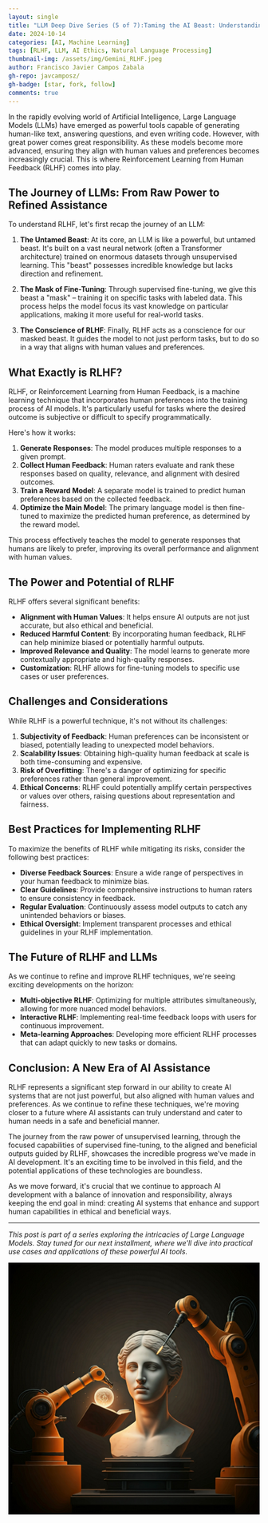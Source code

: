 ```yaml
---
layout: single
title: "LLM Deep Dive Series (5 of 7):Taming the AI Beast: Understanding RLHF in Large Language Models"
date: 2024-10-14
categories: [AI, Machine Learning]
tags: [RLHF, LLM, AI Ethics, Natural Language Processing]
thumbnail-img: /assets/img/Gemini_RLHF.jpeg
author: Francisco Javier Campos Zabala
gh-repo: javcamposz/
gh-badge: [star, fork, follow]
comments: true
---
```



In the rapidly evolving world of Artificial Intelligence, Large Language Models (LLMs) have emerged as powerful tools capable of generating human-like text, answering questions, and even writing code. However, with great power comes great responsibility. As these models become more advanced, ensuring they align with human values and preferences becomes increasingly crucial. This is where Reinforcement Learning from Human Feedback (RLHF) comes into play.

## The Journey of LLMs: From Raw Power to Refined Assistance

To understand RLHF, let's first recap the journey of an LLM:

1. **The Untamed Beast**: At its core, an LLM is like a powerful, but untamed beast. It's built on a vast neural network (often a Transformer architecture) trained on enormous datasets through unsupervised learning. This "beast" possesses incredible knowledge but lacks direction and refinement.

2. **The Mask of Fine-Tuning**: Through supervised fine-tuning, we give this beast a "mask" – training it on specific tasks with labeled data. This process helps the model focus its vast knowledge on particular applications, making it more useful for real-world tasks.

3. **The Conscience of RLHF**: Finally, RLHF acts as a conscience for our masked beast. It guides the model to not just perform tasks, but to do so in a way that aligns with human values and preferences.

## What Exactly is RLHF?

RLHF, or Reinforcement Learning from Human Feedback, is a machine learning technique that incorporates human preferences into the training process of AI models. It's particularly useful for tasks where the desired outcome is subjective or difficult to specify programmatically.

Here's how it works:

1. **Generate Responses**: The model produces multiple responses to a given prompt.
2. **Collect Human Feedback**: Human raters evaluate and rank these responses based on quality, relevance, and alignment with desired outcomes.
3. **Train a Reward Model**: A separate model is trained to predict human preferences based on the collected feedback.
4. **Optimize the Main Model**: The primary language model is then fine-tuned to maximize the predicted human preference, as determined by the reward model.

This process effectively teaches the model to generate responses that humans are likely to prefer, improving its overall performance and alignment with human values.

## The Power and Potential of RLHF

RLHF offers several significant benefits:

- **Alignment with Human Values**: It helps ensure AI outputs are not just accurate, but also ethical and beneficial.
- **Reduced Harmful Content**: By incorporating human feedback, RLHF can help minimize biased or potentially harmful outputs.
- **Improved Relevance and Quality**: The model learns to generate more contextually appropriate and high-quality responses.
- **Customization**: RLHF allows for fine-tuning models to specific use cases or user preferences.

## Challenges and Considerations

While RLHF is a powerful technique, it's not without its challenges:

1. **Subjectivity of Feedback**: Human preferences can be inconsistent or biased, potentially leading to unexpected model behaviors.
2. **Scalability Issues**: Obtaining high-quality human feedback at scale is both time-consuming and expensive.
3. **Risk of Overfitting**: There's a danger of optimizing for specific preferences rather than general improvement.
4. **Ethical Concerns**: RLHF could potentially amplify certain perspectives or values over others, raising questions about representation and fairness.

## Best Practices for Implementing RLHF

To maximize the benefits of RLHF while mitigating its risks, consider the following best practices:

- **Diverse Feedback Sources**: Ensure a wide range of perspectives in your human feedback to minimize bias.
- **Clear Guidelines**: Provide comprehensive instructions to human raters to ensure consistency in feedback.
- **Regular Evaluation**: Continuously assess model outputs to catch any unintended behaviors or biases.
- **Ethical Oversight**: Implement transparent processes and ethical guidelines in your RLHF implementation.

## The Future of RLHF and LLMs

As we continue to refine and improve RLHF techniques, we're seeing exciting developments on the horizon:

- **Multi-objective RLHF**: Optimizing for multiple attributes simultaneously, allowing for more nuanced model behaviors.
- **Interactive RLHF**: Implementing real-time feedback loops with users for continuous improvement.
- **Meta-learning Approaches**: Developing more efficient RLHF processes that can adapt quickly to new tasks or domains.

## Conclusion: A New Era of AI Assistance

RLHF represents a significant step forward in our ability to create AI systems that are not just powerful, but also aligned with human values and preferences. As we continue to refine these techniques, we're moving closer to a future where AI assistants can truly understand and cater to human needs in a safe and beneficial manner.

The journey from the raw power of unsupervised learning, through the focused capabilities of supervised fine-tuning, to the aligned and beneficial outputs guided by RLHF, showcases the incredible progress we've made in AI development. It's an exciting time to be involved in this field, and the potential applications of these technologies are boundless.

As we move forward, it's crucial that we continue to approach AI development with a balance of innovation and responsibility, always keeping the end goal in mind: creating AI systems that enhance and support human capabilities in ethical and beneficial ways.

---

*This post is part of a series exploring the intricacies of Large Language Models. Stay tuned for our next installment, where we'll dive into practical use cases and applications of these powerful AI tools.*

![AI escultor RLHF](/assets/img/Gemini_RLHF.jpeg)